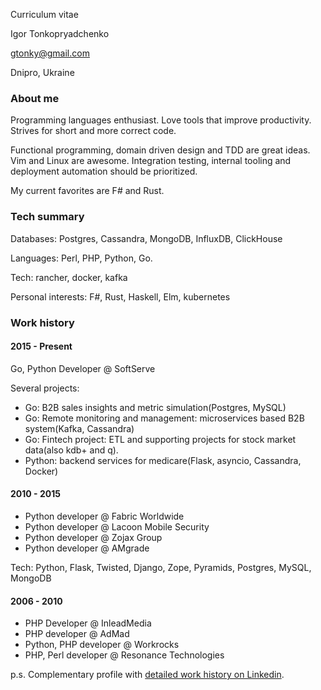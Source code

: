 Curriculum vitae

Igor Tonkopryadchenko

gtonky@gmail.com

Dnipro, Ukraine

### About me
Programming languages enthusiast. Love tools that improve productivity. Strives for short and more correct code.

Functional programming, domain driven design and TDD are great ideas. Vim and Linux are awesome. Integration testing, internal tooling and deployment automation should be prioritized. 

My current favorites are F# and Rust.


### Tech summary
Databases: Postgres, Cassandra, MongoDB, InfluxDB, ClickHouse

Languages: Perl, PHP, Python, Go.

Tech: rancher, docker, kafka

Personal interests: F#, Rust, Haskell, Elm, kubernetes



### Work history

#### 2015 - Present
Go, Python Developer @ SoftServe

Several projects:
 * Go:     B2B sales insights and metric simulation(Postgres, MySQL)
 * Go:     Remote monitoring and management: microservices based B2B system(Kafka, Cassandra)
 * Go:     Fintech project: ETL and supporting projects for stock market data(also kdb+ and q).
 * Python: backend services for medicare(Flask, asyncio, Cassandra, Docker)


#### 2010 - 2015
* Python developer @ Fabric Worldwide
* Python developer @ Lacoon Mobile Security
* Python developer @ Zojax Group
* Python developer @ AMgrade

Tech: Python, Flask, Twisted, Django, Zope, Pyramids, Postgres, MySQL, MongoDB


#### 2006 - 2010
* PHP Developer @ InleadMedia
* PHP developer @ AdMad
* Python, PHP developer @ Workrocks
* PHP, Perl developer @ Resonance Technologies


p.s. Complementary profile with [detailed work history on Linkedin](https://www.linkedin.com/in/tonky/).
